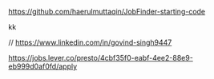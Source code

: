 https://github.com/haerulmuttaqin/JobFinder-starting-code





kk




//
https://www.linkedin.com/in/govind-singh9447



https://jobs.lever.co/presto/4cbf35f0-eabf-4ee2-88e9-eb999d0af0fd/apply
